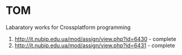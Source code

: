 TOM
===

Labaratory works for Crossplatform programming

1. http://it.nubip.edu.ua/mod/assign/view.php?id=6430 - complete
2. http://it.nubip.edu.ua/mod/assign/view.php?id=6431 - complete

